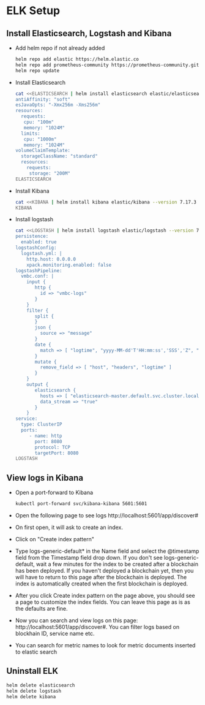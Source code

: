 # ELK Setup
## Install Elasticsearch, Logstash and Kibana

- Add helm repo if not already added

     ```sh
     helm repo add elastic https://helm.elastic.co
     helm repo add prometheus-community https://prometheus-community.github.io/helm-charts
     helm repo update
     ```

- Install Elasticsearch

     ```sh
     cat <<ELASTICSEARCH | helm install elasticsearch elastic/elasticsearch --version 7.17.3 -f -
     antiAffinity: "soft"
     esJavaOpts: "-Xmx256m -Xms256m"
     resources:
       requests:
        cpu: "100m"
        memory: "1024M"
       limits:
        cpu: "1000m"
        memory: "1024M"
     volumeClaimTemplate:
       storageClassName: "standard"
       resources:
         requests:
          storage: "200M"
     ELASTICSEARCH
     ```

- Install Kibana

     ```sh
     cat <<KIBANA | helm install kibana elastic/kibana --version 7.17.3 -f -
     KIBANA
     ```

- Install logstash

     ```sh
     cat <<LOGSTASH | helm install logstash elastic/logstash --version 7.17.3 -f -
     persistence:
       enabled: true
     logstashConfig:
       logstash.yml: |
         http.host: 0.0.0.0
         xpack.monitoring.enabled: false
     logstashPipeline:
       vmbc.conf: | 
         input {
            http {
              id => "vmbc-logs"
            }
         }
         filter {
            split {
            }
            json {
              source => "message"
            }
            date {
              match => [ "logtime", "yyyy-MM-dd'T'HH:mm:ss','SSS','Z", "yyyy-MM-dd HH:mm:ss','SSS" ]
            }
            mutate {
              remove_field => [ "host", "headers", "logtime" ]
            }
         }
         output {
            elasticsearch {
              hosts => [ "elasticsearch-master.default.svc.cluster.local:9200" ]
              data_stream => "true"
            }
         }
     service:
       type: ClusterIP
       ports:
          - name: http
            port: 8080
            protocol: TCP
            targetPort: 8080
     LOGSTASH
     ```
  
## View logs in Kibana

- Open a port-forward to Kibana

    ```sh
    kubectl port-forward svc/kibana-kibana 5601:5601
    ```

- Open the following page to see logs
  http://localhost:5601/app/discover#
- On first open, it will ask to create an index.
- Click on "Create index pattern"
- Type logs-generic-default* in the Name field and select the @timestamp field from the Timestamp field drop down.
   If you don't see logs-generic-default, wait a few minutes for the index to be created after a blockchain has been deployed.
   If you haven't deployed a blockchain yet, then you will have to return to this page after the blockchain is deployed.
   The index is automatically created when the first blockchain is deployed.
- After you click Create index pattern on the page above, you should see a page to customize the index fields.
   You can leave this page as is as the defaults are fine.
- Now you can search and view logs on this page: http://localhost:5601/app/discover#. You can filter logs based on blockhain ID, service name etc.
- You can search for metric names to look for metric documents inserted to elastic search

## Uninstall ELK

```sh
helm delete elasticsearch 
helm delete logstash
helm delete kibana
```
